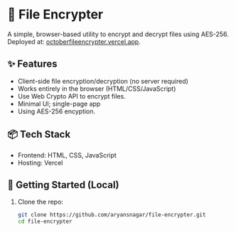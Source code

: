 # 🔐 File Encrypter
A simple, browser-based utility to encrypt and decrypt files using AES-256.  
Deployed at: [octoberfileencrypter.vercel.app](https://octoberfileencrypter.vercel.app/).  

## ✨ Features
- Client-side file encryption/decryption (no server required)
- Works entirely in the browser (HTML/CSS/JavaScript)
- Use Web Crypto API to encrypt files.
- Minimal UI; single-page app
- Using AES-256 encyption.

## 📦 Tech Stack
- Frontend: HTML, CSS, JavaScript  
- Hosting: Vercel

## 🚀 Getting Started (Local)
1. Clone the repo:
   ```bash
   git clone https://github.com/aryansnagar/file-encrypter.git
   cd file-encrypter
